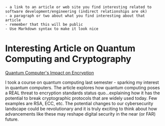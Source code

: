     - a link to an article or web site you find interesting related to software development/engineering (indirect relationships are ok)
    - a paragraph or two about what you find interesting about that article
    - remember that this will be public
    - Use Markdown syntax to make it look nice


# Interesting Article on Quantum Computing and Cryptography

[Quantum Computer's Impact on Encryption](https://www.scientificamerican.com/article/the-quantum-computing-threat-to-encryption/)


I took a course on quantum computing last semester - sparking my interest in 
quantum computers. The article explores how quantum computing poses a REAL threat to encryption 
standards status quo...explaining how it has the potential to break cryptographic protocols that are widely used today. Few examples are RSA, ECC, etc. The potential changes to our cybersecurity landscape could be revolutionary and it is truly exciting to think about how 
advancements like these may reshape digital security in the near (or FAR) future.


